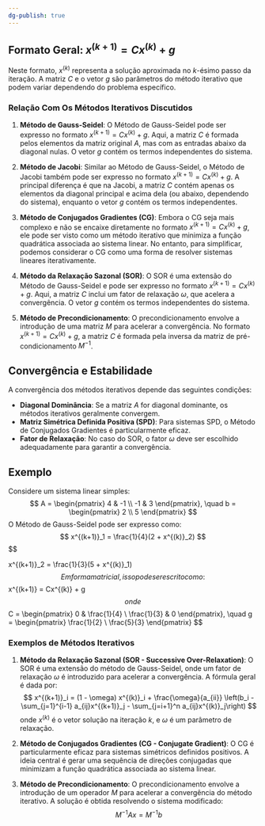 ```yaml
---
dg-publish: true
---
```


## Formato Geral: $x^{(k+1)} = Cx^{(k)} + g$

Neste formato, $x^{(k)}$ representa a solução aproximada no $k$-ésimo passo da iteração. A matriz $C$ e o vetor $g$ são parâmetros do método iterativo que podem variar dependendo do problema específico.

### Relação Com Os Métodos Iterativos Discutidos

1. **Método de Gauss-Seidel**:
   O Método de Gauss-Seidel pode ser expresso no formato $x^{(k+1)} = Cx^{(k)} + g$. Aqui, a matriz $C$ é formada pelos elementos da matriz original $A$, mas com as entradas abaixo da diagonal nulas. O vetor $g$ contém os termos independentes do sistema.

2. **Método de Jacobi**:
   Similar ao Método de Gauss-Seidel, o Método de Jacobi também pode ser expresso no formato $x^{(k+1)} = Cx^{(k)} + g$. A principal diferença é que na Jacobi, a matriz $C$ contém apenas os elementos da diagonal principal e acima dela (ou abaixo, dependendo do sistema), enquanto o vetor $g$ contém os termos independentes.

3. **Método de Conjugados Gradientes (CG)**:
   Embora o CG seja mais complexo e não se encaixe diretamente no formato $x^{(k+1)} = Cx^{(k)} + g$, ele pode ser visto como um método iterativo que minimiza a função quadrática associada ao sistema linear. No entanto, para simplificar, podemos considerar o CG como uma forma de resolver sistemas lineares iterativamente.

4. **Método da Relaxação Sazonal (SOR)**:
   O SOR é uma extensão do Método de Gauss-Seidel e pode ser expresso no formato $x^{(k+1)} = Cx^{(k)} + g$. Aqui, a matriz $C$ inclui um fator de relaxação $\omega$, que acelera a convergência. O vetor $g$ contém os termos independentes do sistema.

5. **Método de Precondicionamento**:
   O precondicionamento envolve a introdução de uma matriz $M$ para acelerar a convergência. No formato $x^{(k+1)} = Cx^{(k)} + g$, a matriz $C$ é formada pela inversa da matriz de pré-condicionamento $M^{-1}$.

## Convergência e Estabilidade

A convergência dos métodos iterativos depende das seguintes condições:

- **Diagonal Dominância**: Se a matriz $A$ for diagonal dominante, os métodos iterativos geralmente convergem.
- **Matriz Simétrica Definida Positiva (SPD)**: Para sistemas SPD, o Método de Conjugados Gradientes é particularmente eficaz.
- **Fator de Relaxação**: No caso do SOR, o fator $\omega$ deve ser escolhido adequadamente para garantir a convergência.

## Exemplo

Considere um sistema linear simples:
$$
 A = \begin{pmatrix} 4 & -1 \\ -1 & 3 \end{pmatrix}, \quad b = \begin{pmatrix} 2 \\ 5 \end{pmatrix} 
$$
O Método de Gauss-Seidel pode ser expresso como:
$$
 x^{(k+1)}_1 = \frac{1}{4}(2 + x^{(k)}_2) 
$$$$

 x^{(k+1)}_2 = \frac{1}{3}(5 + x^{(k)}_1)
$$
Em forma matricial, isso pode ser escrito como:
$$
 x^{(k+1)} = Cx^{(k)} + g
$$
onde
$$
 C = \begin{pmatrix} 0 & \frac{1}{4} \\ \frac{1}{3} & 0 \end{pmatrix}, \quad g = \begin{pmatrix} \frac{1}{2} \\ \frac{5}{3} \end{pmatrix}
$$
### Exemplos de Métodos Iterativos

1. **Método da Relaxação Sazonal (SOR - Successive Over-Relaxation)**:
   O SOR é uma extensão do método de Gauss-Seidel, onde um fator de relaxação $\omega$ é introduzido para acelerar a convergência. A fórmula geral é dada por:
$$
   x^{(k+1)}_i = (1 - \omega) x^{(k)}_i + \frac{\omega}{a_{ii}} \left(b_i - \sum_{j=1}^{i-1} a_{ij}x^{(k+1)}_j - \sum_{j=i+1}^n a_{ij}x^{(k)}_j\right)
$$
   onde $x^{(k)}$ é o vetor solução na iteração $k$, e $\omega$ é um parâmetro de relaxação.

2. **Método de Conjugados Gradientes (CG - Conjugate Gradient)**:
   O CG é particularmente eficaz para sistemas simétricos definidos positivos. A ideia central é gerar uma sequência de direções conjugadas que minimizam a função quadrática associada ao sistema linear.

3. **Método de Precondicionamento**:
   O precondicionamento envolve a introdução de um operador $M$ para acelerar a convergência do método iterativo. A solução é obtida resolvendo o sistema modificado:
$$
   M^{-1}Ax = M^{-1}b
$$